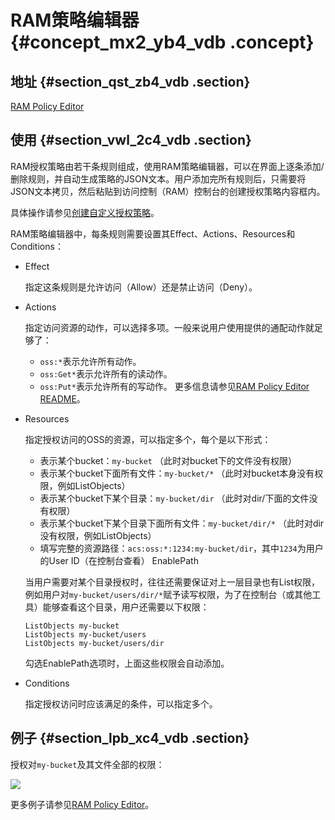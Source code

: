 # RAM策略编辑器 {#concept_mx2_yb4_vdb .concept}

## 地址 {#section_qst_zb4_vdb .section}

[RAM Policy Editor](http://gosspublic.alicdn.com/ram-policy-editor/index.html)

## 使用 {#section_vwl_2c4_vdb .section}

RAM授权策略由若干条规则组成，使用RAM策略编辑器，可以在界面上逐条添加/删除规则，并自动生成策略的JSON文本。用户添加完所有规则后，只需要将JSON文本拷贝，然后粘贴到访问控制（RAM）控制台的创建授权策略内容框内。

具体操作请参见[创建自定义授权策略](https://www.alibabacloud.com/help/doc-detail/28640.htm)。

RAM策略编辑器中，每条规则需要设置其Effect、Actions、Resources和Conditions：

-   Effect

    指定这条规则是允许访问（Allow）还是禁止访问（Deny）。

-   Actions

    指定访问资源的动作，可以选择多项。一般来说用户使用提供的通配动作就足够了：

    -   `oss:*`表示允许所有动作。
    -   `oss:Get*`表示允许所有的读动作。
    -   `oss:Put*`表示允许所有的写动作。
    更多信息请参见[RAM Policy Editor README](https://github.com/aliyun/ram-policy-editor/blob/master/README-CN.md)。

-   Resources

    指定授权访问的OSS的资源，可以指定多个，每个是以下形式：

    -   表示某个bucket：`my-bucket` （此时对bucket下的文件没有权限）
    -   表示某个bucket下面所有文件：`my-bucket/*` （此时对bucket本身没有权限，例如ListObjects）
    -   表示某个bucket下某个目录：`my-bucket/dir` （此时对dir/下面的文件没有权限）
    -   表示某个bucket下某个目录下面所有文件：`my-bucket/dir/*` （此时对dir没有权限，例如ListObjects）
    -   填写完整的资源路径：`acs:oss:*:1234:my-bucket/dir`，其中`1234`为用户的User ID（在控制台查看）
    EnablePath

    当用户需要对某个目录授权时，往往还需要保证对上一层目录也有List权限，例如用户对`my-bucket/users/dir/*`赋予读写权限，为了在控制台（或其他工具）能够查看这个目录，用户还需要以下权限：

    ```
    ListObjects my-bucket
    ListObjects my-bucket/users
    ListObjects my-bucket/users/dir
    ```

    勾选EnablePath选项时，上面这些权限会自动添加。

-   Conditions

    指定授权访问时应该满足的条件，可以指定多个。


## 例子 {#section_lpb_xc4_vdb .section}

授权对`my-bucket`及其文件全部的权限：

![](http://static-aliyun-doc.oss-cn-hangzhou.aliyuncs.com/assets/img/4904/15330935272440_zh-CN.png)

更多例子请参见[RAM Policy Editor](https://github.com/aliyun/ram-policy-editor/blob/master/README-CN.md)。

